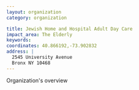 ```yaml
---
layout: organization
category: organization

title: Jewish Home and Hospital Adult Day Care
impact_area: The Elderly
keywords: 
coordinates: 40.866192,-73.902832
address: |
  2545 University Avenue
  Bronx NY 10468
---
```

Organization's overview
